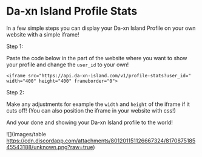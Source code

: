 # Da-xn Island Profile Stats

In a few simple steps you can display your Da-xn Island Profile on your own website with a simple iframe!

Step 1:

Paste the code below in the part of the website where you want to show your profile and change the `user_id` to your own!

```
<iframe src="https://api.da-xn-island.com/v1/profile-stats?user_id=" width="400" height="400" frameborder="0">
```
Step 2:

Make any adjustments for example the `width` and `height` of the iframe if it cuts off!
(You can also position the iframe in your website with css!)

And your done and showing your Da-xn Island profile to the world!

![](images/table https://cdn.discordapp.com/attachments/801201151126667324/817087518545543188/unknown.png?raw=true)
